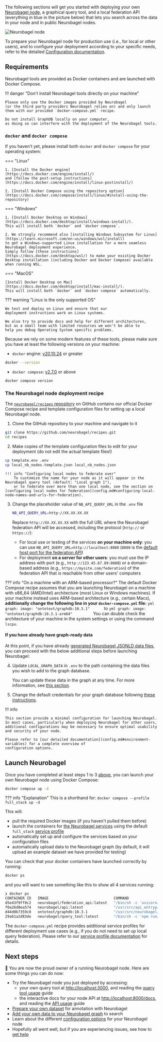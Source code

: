 The following sections will get you started
with deploying your own [Neurobagel node](config.md#available-services),
a graphical query tool, 
and a local federation API
(everything in blue in the picture below)
that lets you search across the data in your node and in public Neurobagel nodes.

![Neurobagel node](../imgs/neurobagel_local_node.jpg)

To prepare your Neurobagel node for production use (i.e., for local or other users),
and to configure your deployment according to your specific needs,
refer to the detailed [Configuration documentation](config.md).

## Requirements

Neurobagel tools are provided as Docker containers 
and are launched with Docker Compose. 

!!! danger "Don't install Neurobagel tools directly on your machine"
    
    Please only use the Docker images provided by Neurobagel 
    (or the third party providers Neurobagel relies on) and only launch
    them with our provided `docker-compose.yml` recipe.

    Do not install GraphDB locally on your computer, 
    as doing so can interfere with the deployment of the Neurobagel tools.

### `docker` and `docker compose` 
If you haven't yet, please install both `docker` and `docker compose`
for your operating system:

=== "Linux"

    1. [Install the Docker engine](https://docs.docker.com/engine/install/)
    and [follow the post-setup instructions](https://docs.docker.com/engine/install/linux-postinstall/)
    
    2. [Install Docker Compose using the repository option](https://docs.docker.com/compose/install/linux/#install-using-the-repository)

=== "Windows"

    1. [Install Docker Desktop on Windows](https://docs.docker.com/desktop/install/windows-install/). 
    This will install both `docker` and `docker compose`.

    2. We strongly recommend also [installing Windows Subsystem for Linux](https://learn.microsoft.com/en-us/windows/wsl/install)
    to get a Windows-supported Linux installation for a more seamless Neurobagel deployment experience. 
    Simply follow [these instructions](https://docs.docker.com/desktop/wsl/) to make your existing Docker Desktop installation (including Docker and Docker Compose) available when running WSL.

=== "MacOS"

    [Install Docker Desktop on Mac](https://docs.docker.com/desktop/install/mac-install/).
    This will install both `docker` and `docker compose` automatically.

??? warning "Linux is the only supported OS"

    We test and deploy on Linux and ensure that our
    deployment instructions work on Linux systems.

    We also try to provide docs and help for different architectures,
    but as a small team with limited resources we won't be able to 
    help you debug Operating System specific problems. 

Because we rely on some modern features of these
tools, please make sure you have at least the following
versions on your machine:

- `docker` engine: [v20.10.24](https://docs.docker.com/engine/release-notes/20.10/) or greater
```bash
docker --version
```
- `docker compose`: [v2.7.0](https://github.com/docker/compose/releases/tag/v2.7.0) or above
```bash
docker compose version
```

### The Neurobagel node deployment recipe

The [`neurobagel/recipes` repository](https://github.com/neurobagel/recipes) 
on GitHub contains our official
Docker Compose recipe and template configuration files for setting up a local Neurobagel node.

1. Clone the GitHub repository to your machine and navigate to it
```bash
git clone https://github.com/neurobagel/recipes.git
cd recipes
```
2. Make copies of the template configuration files to edit for your deployment (do not edit the actual template files!)
```bash
cp template.env .env
cp local_nb_nodes.template.json local_nb_nodes.json
```

    !!! info "Configuring local nodes to federate over"
        To customize the name for your node as it will appear in the Neurobagel query tool (default: "Local graph 1"),
        or to federate over more than one local node, see the section on [configuring local nodes for federation](config.md#configuring-local-node-names-and-urls-for-federation).

3. Change the placeholder value of `NB_API_QUERY_URL` in the `.env` file
    
    ```bash
    NB_API_QUERY_URL=http://XX.XX.XX.XX
    ```
   Replace `http://XX.XX.XX.XX` with the full URL where the Neurobagel federation API will be accessed, including the protocol (`http://` or `https://`):

    - For local use or testing of the services **on your machine only**: 
   you can use `NB_API_QUERY_URL=http://localhost:8080` (`8080` is the [default host port for the federation API](./config.md#environment-variables))
    - For deployment **on a server for other users**: 
    you must use the IP address with port (e.g., `http://123.45.67.89:8080`) or a domain-based address (e.g., `https://mysite.com/federation`) of the federation API that is reachable from other users' computers


??? info "On a machine with an ARM-based processor?"
    The default Docker Compose recipe assumes that you are launching Neurobagel on a machine with x86_64 (AMD/Intel) architecture (most Linux or Windows machines). 
    If your machine instead uses ARM-based architecture (e.g., certain Macs), **additionally change the following line in your `docker-compose.yml` file:**
    ```yml
        graph:
            image: "ontotext/graphdb:10.3.1"     
    ```
    to
    ```yml
        graph:
            image: "ontotext/graphdb:10.3.1-arm64"        
    ```
    You can double check the architecture of your machine in the system settings or using the command `lscpu`.

#### If you have already have graph-ready data
At this point, if you have already [generated Neurobagel JSONLD data files](cli.md), you can proceed with the below additional steps before launching Neurobagel:

4. Update `LOCAL_GRAPH_DATA` in `.env` to the path containing the data files you wish to add to the graph database.
    
    You can update these data in the graph at any time. For more information, see [this section](maintaining.md#updating-the-data-in-your-graph).

5. Change the default credentials for your graph database following [these instructions](config.md#change-security-relevant-variables).

!!! info

    This section provide a minimal configuration for launching Neurobagel.
    In most cases, particularly when deploying Neurobagel for other users,
    additional configurations may be necessary to ensure optimal usability and security of your node.

    Please refer to [our detailed documentation](config.md#environment-variables) for a complete overview of 
    configuration options.

## Launch Neurobagel

Once you have completed at least steps 1 to 3 [above](#the-neurobagel-node-deployment-recipe), 
you can launch your own Neurobagel node using Docker Compose:

```bash
docker compose up -d
```
??? info "Explanation"
    This is a shorthand for: `docker compose --profile full_stack up -d`

This will:

- pull the required Docker images (if you haven't pulled them before)
- launch the containers for [the Neurobagel services](config.md#available-services) using the default `full_stack` [service profile](config.md#available-profiles)
- automatically set up and configure the services based on your configuration files
- automatically upload data to the Neurobagel graph (by default, it will upload an example dataset we have provided for testing)

You can check that your docker containers have launched correctly by running:

```bash
docker ps
```
and you will want to see something like this to show all 4 services running:
```bash
❯ docker ps
CONTAINER ID   IMAGE                              COMMAND                  CREATED         STATUS         PORTS                                                 NAMES
d5e43f9ff0c2   neurobagel/federation_api:latest   "/bin/sh -c 'uvicorn…"   8 seconds ago   Up 8 seconds   0.0.0.0:8080->8000/tcp, :::8080->8000/tcp             recipes-federation-1
f0a26d0ea574   neurobagel/api:latest              "/usr/src/api_entryp…"   8 seconds ago   Up 8 seconds   0.0.0.0:8000->8000/tcp, :::8000->8000/tcp             recipes-api-1
d44d0b7359c8   ontotext/graphdb:10.3.1            "/usr/src/neurobagel…"   8 seconds ago   Up 8 seconds   0.0.0.0:7200->7200/tcp, :::7200->7200/tcp, 7300/tcp   recipes-graph-1
29a61a2d83de   neurobagel/query_tool:latest       "/bin/sh -c 'npm run…"   8 seconds ago   Up 8 seconds   0.0.0.0:3000->5173/tcp, :::3000->5173/tcp             recipes-query_federation-1
```

The `docker-compose.yml` recipe provides additional service profiles
for different deployment use cases (e.g., if you do not need to set up local query federation). Please refer to
our [service profile documentation](config.md#available-profiles) for details.

## Next steps

:tada: You are now the proud owner of a running Neurobagel node. Here are some things you can do now:

- Try the Neurobagel node you just deployed by accessing:
    - your own query tool at  [http://localhost:3000](http://localhost:3000), and reading the [query tool usage](./query_tool.md#usage) guide
    - the interactive docs for your node API at [http://localhost:8000/docs](http://localhost:8000/docs), and reading the [API usage](./api.md) guide
- [Prepare your own dataset](./data_prep.md) for annotation with Neurobagel
- [Add your own data to your Neurobagel graph](maintaining.md#updating-the-data-in-your-graph) to search
- Learn about the different [configuration options](config.md) for your Neurobagel node
- Hopefully all went well, but if you are experiencing issues, see how to [get help](../getting_help.md)